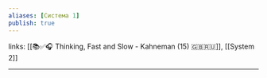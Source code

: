 ```yaml
---
aliases: [Система 1]
publish: true
---
```

links: [[📚✅🎧 Thinking, Fast and Slow - Kahneman (15) 🇬🇧🇷🇺]], [[System 2]]

---
